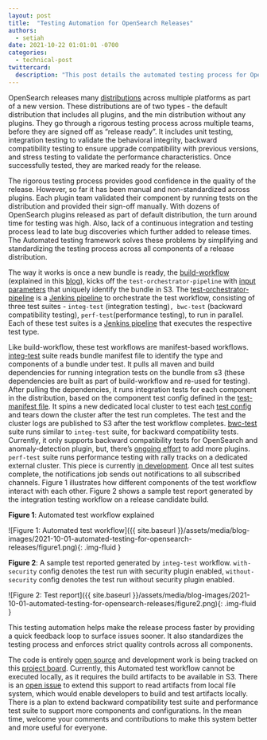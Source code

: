 ```yaml
---
layout: post
title:  "Testing Automation for OpenSearch Releases"
authors: 
  - setiah
date: 2021-10-22 01:01:01 -0700
categories: 
  - technical-post
twittercard:
  description: "This post details the automated testing process for OpenSearch 1.1 and subsequent releases."
---
```


OpenSearch releases many [distributions](https://opensearch.org/downloads.html) across multiple platforms as part of a new version. These distributions are of two types - the default distribution that includes all plugins, and the min distribution without any plugins. They go through a rigorous testing process across multiple teams, before they are signed off as “release ready”. It includes unit testing, integration testing to validate the behavioral integrity, backward compatibility testing to ensure upgrade compatibility with previous versions, and stress testing to validate the performance characteristics. Once successfully tested, they are marked ready for the release.

The rigorous testing process provides good confidence in the quality of the release. However, so far it has been manual and non-standardized across plugins. Each plugin team validated their component by running tests on the distribution and provided their sign-off manually. With dozens of OpenSearch plugins released as part of default distribution, the turn around time for testing was high. Also, lack of a continuous integration and testing process lead to late bug discoveries which further added to release times. The Automated testing framework solves these problems by simplifying and standardizing the testing process across all components of a release distribution.

The way it works is once a new bundle is ready, the [build-workflow](https://github.com/opensearch-project/opensearch-build/blob/1.1.0/bundle-workflow/README.md#build-from-source) (explained in this [blog](https://opensearch.org/blog/technical-post/2021/10/building-opensearch-1-1-distributions/)), kicks off the `test-orchestrator-pipeline` with [input parameters](https://github.com/opensearch-project/opensearch-build/blob/9bcb801f0124f09e5ad25d07a08f22b1c63b6c60/jenkins/test/orchestrator/Jenkinsfile#L7-L9) that uniquely identify the bundle in S3. The [test-orchestrator-pipeline](https://github.com/opensearch-project/opensearch-build/blob/9bcb801f0124f09e5ad25d07a08f22b1c63b6c60/jenkins/test/orchestrator/Jenkinsfile) is a [Jenkins pipeline](https://www.jenkins.io/doc/book/pipeline/) to orchestrate the test workflow, consisting of three test suites - `integ-test` (integration testing)`, bwc-test` (backward compatibility testing), `perf-test`(performance testing), to run in parallel. Each of these test suites is a [Jenkins pipeline](https://github.com/opensearch-project/opensearch-build/blob/9bcb801f0124f09e5ad25d07a08f22b1c63b6c60/jenkins/test/testsuite/Jenkinsfile) that executes the respective test type.

Like build-workflow, these test workflows are manifest-based workflows. [integ-test](https://github.com/opensearch-project/opensearch-build/blob/9bcb801f0124f09e5ad25d07a08f22b1c63b6c60/src/run_integ_test.py) suite reads bundle manifest file to identify the type and components of a bundle under test. It pulls all maven and build dependencies for running integration tests on the bundle from s3 (these dependencies are built as part of build-workflow and re-used for testing). After pulling the dependencies, it runs integration tests for each component in the distribution, based on the component test config defined in the [test-manifest file](https://github.com/opensearch-project/opensearch-build/blob/9bcb801f0124f09e5ad25d07a08f22b1c63b6c60/src/test_workflow/config/test_manifest.yml). It spins a new dedicated local cluster to test each [test config](https://github.com/opensearch-project/opensearch-build/blob/3d332e568de32ea6c26b63eeec2590c01d159e35/bundle-workflow/src/test_workflow/config/test_manifest.yml#L6-L8) and tears down the cluster after the test run completes. The test and the cluster logs are published to S3 after the test workflow completes. [bwc-test](https://github.com/opensearch-project/opensearch-build/blob/9bcb801f0124f09e5ad25d07a08f22b1c63b6c60/src/run_bwc_test.py) suite runs similar to `integ-test` suite, for backward compatibility tests. Currently, it only supports backward compatibility tests for OpenSearch and anomaly-detection plugin, but, there’s [ongoing effort](https://github.com/opensearch-project/opensearch-build/issues/90) to add more plugins. `perf-test` suite runs performance testing with rally tracks on a dedicated external cluster. This piece is currently [in development](https://github.com/opensearch-project/opensearch-build/issues/126). Once all test suites complete, the notifications job sends out notifications to all subscribed channels. Figure 1 illustrates how different components of the test workflow interact with each other. Figure 2 shows a sample test report generated by the integration testing workflow on a release candidate build.

**Figure 1**: Automated test workflow explained

![Figure 1: Automated test workflow]({{ site.baseurl }}/assets/media/blog-images/2021-10-01-automated-testing-for-opensearch-releases/figure1.png){: .img-fluid }

**Figure 2**: A sample test reported generated by `integ-test` workflow. `with-security` config denotes the test run with security plugin enabled, `without-security` config denotes the test run without security plugin enabled.

![Figure 2: Test report]({{ site.baseurl }}/assets/media/blog-images/2021-10-01-automated-testing-for-opensearch-releases/figure2.png){: .img-fluid }

This testing automation helps make the release process faster by providing a quick feedback loop to surface issues sooner. It also standardizes the testing process and enforces strict quality controls across all components.

The code is entirely [open source](https://github.com/opensearch-project/opensearch-build) and development work is being tracked on this [project board](https://github.com/opensearch-project/opensearch-build/projects/3). Currently, this Automated test workflow cannot be executed locally, as it requires the build artifacts to be available in S3. There is an [open issue](https://github.com/opensearch-project/opensearch-build/issues/629) to extend this support to read artifacts from local file system, which would enable developers to build and test artifacts locally. There is a plan to extend backward compatibility test suite and performance test suite to support more components and configurations. In the mean time, welcome your comments and contributions to make this system better and more useful for everyone.
